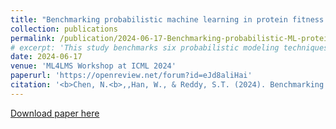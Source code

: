 ```yaml
---
title: "Benchmarking probabilistic machine learning in protein fitness landscape predictions"
collection: publications
permalink: /publication/2024-06-17-Benchmarking-probabilistic-ML-protein-fitness
# excerpt: 'This study benchmarks six probabilistic modeling techniques across diverse protein fitness datasets, evaluating their performance in terms of prediction accuracy and uncertainty quantification.'
date: 2024-06-17
venue: 'ML4LMS Workshop at ICML 2024'
paperurl: 'https://openreview.net/forum?id=eJd8aliHai'
citation: '<b>Chen, N.<b>,,Han, W., & Reddy, S.T. (2024). Benchmarking probabilistic machine learning in protein fitness landscape predictions. ML4LMS Workshop at ICML 2024. https://openreview.net/forum?id=eJd8aliHai'
---
```

[Download paper here](https://openreview.net/pdf?id=eJd8aliHai)
